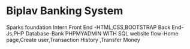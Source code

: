 # Biplav Banking System
Sparks foundation Intern
Front End -HTML,CSS,BOOTSTRAP
Back End-Js,PHP
Database-Bank
PHPMYADMIN WITH SQL
website flow-Home page,Create user,Transaction History ,Transfer Money
